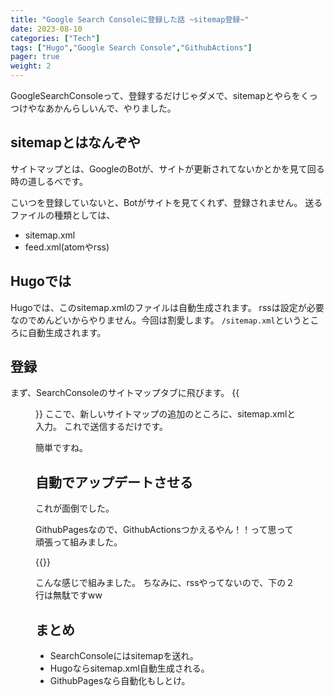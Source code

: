```yaml
---
title: "Google Search Consoleに登録した話 ~sitemap登録~"
date: 2023-08-10
categories: ["Tech"]
tags: ["Hugo","Google Search Console","GithubActions"]
pager: true
weight: 2
---
```

GoogleSearchConsoleって、登録するだけじゃダメで、sitemapとやらをくっつけやなあかんらしいんで、やりました。

## sitemapとはなんぞや
サイトマップとは、GoogleのBotが、サイトが更新されてないかとかを見て回る時の道しるべです。

こいつを登録していないと、Botがサイトを見てくれず、登録されません。
送るファイルの種類としては、
- sitemap.xml
- feed.xml(atomやrss)

## Hugoでは
Hugoでは、このsitemap.xmlのファイルは自動生成されます。
rssは設定が必要なのでめんどいからやりません。今回は割愛します。
`/sitemap.xml`というところに自動生成されます。

## 登録
まず、SearchConsoleのサイトマップタブに飛びます。
{{<figure src="./sitemap.png" alt="sitemapを登録" width="75%">}}
ここで、新しいサイトマップの追加のところに、sitemap.xmlと入力。
これで送信するだけです。

簡単ですね。

## 自動でアップデートさせる
これが面倒でした。

GithubPagesなので、GithubActionsつかえるやん！！って思って頑張って組みました。

{{<gist yuito-it fa3777cb5b76833ee432eef666d9e199>}}

こんな感じで組みました。
ちなみに、rssやってないので、下の２行は無駄ですww

## まとめ
- SearchConsoleにはsitemapを送れ。
- Hugoならsitemap.xml自動生成される。
- GithubPagesなら自動化もしとけ。
